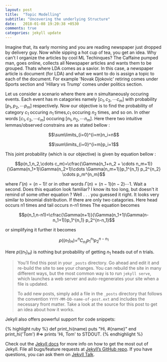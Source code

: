 ```yaml
---
layout: post
title:  "Topic Modelling"
subtitle: "Uncovering the underlying Structure"
date:   2018-01-08 19:20:38 +0530
comments: true
categories: jekyll update
---
```

Imagine that, its early morning and you are reading newspaper just dropped by delivery guy. Now while sipping a hot cup of tea, you get an idea. Why can't I organize the articles by cool ML Techinques? The Caffaine pumped man, goes online, collects all Newspaper articles and wants them to be grouped. Thats where LDA comes as a savior. In this case, a newspaper article is document (for LDA) and what we want to do is assign a topic to each of the document. For example 'Novak Djokovic' retiring comes under Sports section and 'Hillary vs Trump' comes under politics section.

Let us consider a scenario where there are n simultaneously occuring events. Each event has m catagories namely $[c_1,c_2,\cdots c_m]$ with probability $[p_1,p_2,\cdots p_m]$ respectively. Now our objective is to find the probability of category $c_1$ occuring $n_1$ times,$c_1$ occuring $n_2$ times, and so on. In other words $[c_1,c_2,\cdots c_m]$ occuring $[n_1,n_2,\cdots n_m]$. Here there two intuitive lemmas/observed constrains are as stated bellow :

$$\sum\limits_{i=0}^{i=m}n_i=n$$

$$\sum\limits_{i=0}^{i=m}p_i=1$$

This joint probability (which is our objective) is given by equation bellow :

$$p(n_1,n_2,\cdots c_m)=\cfrac{\Gamma(n_1+n_2 + \cdots n_m+1)}{\Gamma(n_1+1)\Gamma(n_2+1)\cdots \Gamma(n_m+1)}p_1^{n_1} p_2^{n_2} \cdots p_m^{n_m}$$

where $\Gamma(n)=(n-1)!$ or in other words  $\Gamma(n)=(n-1)(n-2)\cdots 1$.
Wait a second. Does this equation look familiar? I know its too long, but doesn't it remind of some other equation ? Well . . . you guessed it right. It looks very similar to binomial distribution. If there are only two catagories. Here head occurs n1 times and tail occurs n-n1 times The equation becomes

$$p(n_1,n-n1)=\cfrac{\Gamma(n+1)}{\Gamma(n_1+1)\Gamma(n-n_1+1)}p_1^{n_1} p_2^{n-n_1}$$

or simplifying it further it becomes

$$p((n_1)_H)= ^nC_{n_1} p_1^{n_1} p_2^{n-n_1}$$

Here $p((n_1)_H)$ is nothing but probability of getting $n_1$ heads out of n trials.

>You’ll find this post in your `_posts` directory. Go ahead and edit it and re-build the site to see your changes. You can rebuild the site in many different ways, but the most common way is to run `jekyll serve`, which launches a web server and auto-regenerates your site when a file is updated.
>
>To add new posts, simply add a file in the `_posts` directory that follows the convention `YYYY-MM-DD-name-of-post.ext` and includes the necessary front matter. Take a look at the source for this post to get an idea about how it works.

Jekyll also offers powerful support for code snippets:

{% highlight ruby %}
def print_hi(name)
  puts "Hi, #{name}"
end
print_hi('Tom')
#=> prints 'Hi, Tom' to STDOUT.
{% endhighlight %}

Check out the [Jekyll docs][jekyll-docs] for more info on how to get the most out of Jekyll. File all bugs/feature requests at [Jekyll’s GitHub repo][jekyll-gh]. If you have questions, you can ask them on [Jekyll Talk][jekyll-talk].

[jekyll-docs]: https://jekyllrb.com/docs/home
[jekyll-gh]:   https://github.com/jekyll/jekyll
[jekyll-talk]: https://talk.jekyllrb.com/
